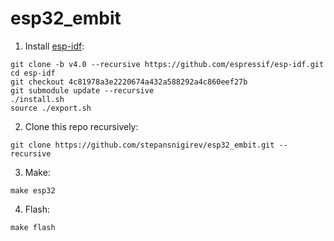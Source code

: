 # esp32_embit

1. Install [esp-idf](https://docs.espressif.com/projects/esp-idf/en/v4.0/get-started/index.html#step-3-set-up-the-tools):

```
git clone -b v4.0 --recursive https://github.com/espressif/esp-idf.git
cd esp-idf
git checkout 4c81978a3e2220674a432a588292a4c860eef27b
git submodule update --recursive
./install.sh
source ./export.sh
```

2. Clone this repo recursively:

```
git clone https://github.com/stepansnigirev/esp32_embit.git --recursive
```

3. Make:

```
make esp32
```

4. Flash:

```
make flash
```
